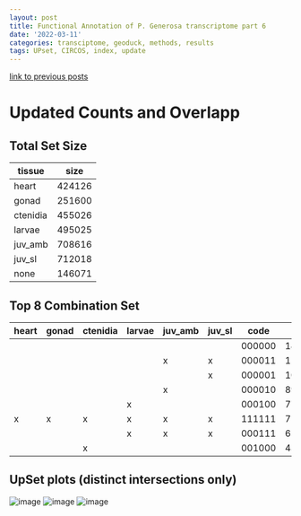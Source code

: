 ```yaml
---
layout: post
title: Functional Annotation of P. Generosa transcriptome part 6
date: '2022-03-11'
categories: transciptome, geoduck, methods, results
tags: UPset, CIRCOS, index, update
---
```

[link to previous posts](https://github.com/ocattau/notebook-2/blob/master/_posts/2022-03-01-FA5.md)
# Updated Counts and Overlapp 
## Total Set Size 

| tissue  | size   |
|---------|--------|
| heart   | 424126 |
| gonad   | 251600 |
| ctenidia| 455026 |
| larvae  | 495025 |
| juv_amb | 708616 |
| juv_sl  | 712018 |
| none    | 146071 |

## Top 8 Combination Set

 | heart |gonad |ctenidia |larvae |juv_amb |juv_sl   |code   |size  |
 |-------|------|---------|-------|--------|---------|-------|------|
 |       |      |         |       |        |         |000000 |146071|
 |       |      |         |       |     x  |    x    |000011 |124086|
 |       |      |         |       |        |   x     |000001 |104224|
 |       |      |         |       |    x   |         |000010 | 89327|
 |       |      |         |     x |        |         |000100 | 77049|
 |     x |    x |     x   |    x  |     x  |     x   |111111 | 71960|
 |       |      |         |     x |       x|      x  |000111 | 65715|
 |       |      |       x |       |        |         |001000 | 43172|
 
## UpSet plots (distinct intersections only)
![image](https://user-images.githubusercontent.com/81712104/157967750-211b66cb-cf57-4a90-8106-68ae3b1f4d3c.png)
![image](https://user-images.githubusercontent.com/81712104/157967800-292cc13b-27d0-4a48-bd12-39b3e5c94b2f.png)
![image](https://user-images.githubusercontent.com/81712104/157967825-e27ab5d1-e65f-446e-8777-76326f043ea9.png)
